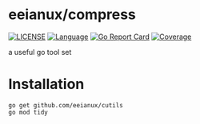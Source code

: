 # eeianux/compress
[![LICENSE](https://img.shields.io/github/license/eeianux/cutils.svg)](https://github.com/eeianux/compress/blob/main/LICENSE)
[![Language](https://img.shields.io/badge/Language-Go-blue.svg)](https://golang.org/)
[![Go Report Card](https://goreportcard.com/badge/github.com/eeianux/cutils)](https://goreportcard.com/report/github.com/eeianux/cutils)
[![Coverage](https://codecov.io/gh/eeianux/cutils/branch/main/graph/badge.svg)](https://codecov.io/gh/eeianux/cutils)

a useful go tool set
# Installation
```shell
go get github.com/eeianux/cutils
go mod tidy
```
